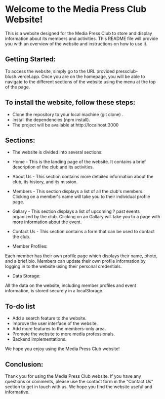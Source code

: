 # Welcome to the Media Press Club Website!

This is a website designed for the Media Press Club to store and display information about its members and activities. This README file will provide you with an overview of the website and instructions on how to use it.

## Getting Started:

To access the website, simply go to the URL provided pressclub-blush.vercel.app. Once you are on the homepage, you will be able to navigate to the different sections of the website using the menu at the top of the page.

## To install the website, follow these steps:

- Clone the repository to your local machine (git clone) .
- Install the dependencies (npm install).
- The project will be available at http://localhost:3000

## Sections:

- The website is divided into several sections:

- Home - This is the landing page of the website. It contains a brief description of the club and its activities.

- About Us - This section contains more detailed information about the club, its history, and its mission.

- Members - This section displays a list of all the club's members. Clicking on a member's name will take you to their individual profile page.

- Gallary - This section displays a list of upcoming ? past events organized by the club. Clicking on an Gallary will take you to a page with more information about the event.

- Contact Us - This section contains a form that can be used to contact the club.

- Member Profiles:

Each member has their own profile page which displays their name, photo, and a brief bio. Members can update their own profile information by logging in to the website using their personal credentials.

- Data Storage:

All the data on the website, including member profiles and event information, is stored securely in a localStorage.

## To-do list

- Add a search feature to the website.
- Improve the user interface of the website.
- Add more features to the members-only area.
- Promote the website to more media professionals.
- Backend implementations.

We hope you enjoy using the Media Press Club website!

## Conclusion:

Thank you for using the Media Press Club website. If you have any questions or comments, please use the contact form in the "Contact Us" section to get in touch with us. We hope you find the website useful and informative.
